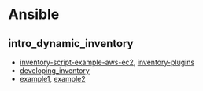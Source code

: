 # Ansible

## intro_dynamic_inventory

* [inventory-script-example-aws-ec2](https://docs.ansible.com/ansible/2.7/user_guide/intro_dynamic_inventory.html#inventory-script-example-aws-ec2), [inventory-plugins](https://docs.ansible.com/ansible/2.7/plugins/inventory.html#inventory-plugins)
* [developing_inventory](https://docs.ansible.com/ansible/2.5/dev_guide/developing_inventory.html)
* [example1](https://www.jeffgeerling.com/blog/creating-custom-dynamic-inventories-ansible), [example2](https://www.codementor.io/elikimantrk/how-and-why-i-use-dynamic-inventories-and-group-vars-with-ansible-hu3vl69bkhttps://www.codementor.io/elikimantrk/how-and-why-i-use-dynamic-inventories-and-group-vars-with-ansible-hu3vl69bk)